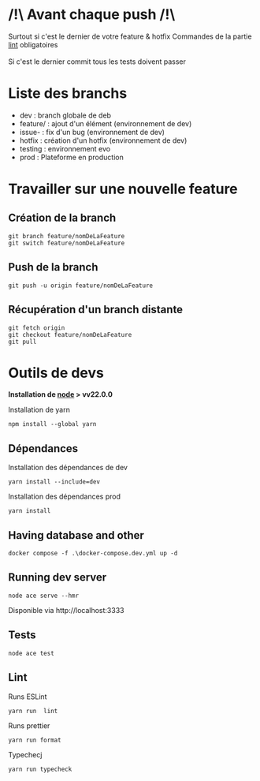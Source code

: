 # /!\ Avant chaque push /!\
Surtout si c'est le dernier de votre feature & hotfix
Commandes de la partie [lint](#Lint) obligatoires
<br>
<br>
Si c'est le dernier commit  tous les tests doivent passer

#  Liste des branchs

- dev : branch globale de deb
- feature/ : ajout d'un élément (environnement de dev)
- issue- : fix d'un bug (environnement de dev)
- hotfix : création d'un hotfix (environnement de dev)
- testing : environnement evo
- prod : Plateforme en production

# Travailler sur une nouvelle  feature
## Création de la branch
````shell
git branch feature/nomDeLaFeature
git switch feature/nomDeLaFeature
````

## Push de la branch
````shell
git push -u origin feature/nomDeLaFeature
````

## Récupération d'un branch distante
````shell
git fetch origin
git checkout feature/nomDeLaFeature
git pull
````

# Outils de devs
**Installation de [node](https://nodejs.org/en/) > vv22.0.0**

Installation de yarn
```shell
npm install --global yarn
```

## Dépendances

Installation des dépendances de dev

```shell
yarn install --include=dev
```

Installation des dépendances prod

```shell
yarn install
```

## Having database and other

```shell
docker compose -f .\docker-compose.dev.yml up -d
```

## Running dev server

```shell
node ace serve --hmr
```

Disponible via http://localhost:3333

## Tests

```shell
node ace test
```

## Lint

Runs ESLint

```shell
yarn run  lint
```

Runs prettier

```shell
yarn run format
```

Typechecj

```shell
yarn run typecheck
```
